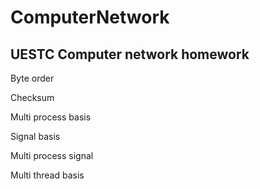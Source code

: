 # ComputerNetwork
## UESTC Computer network homework  

Byte order  

Checksum  

Multi process basis  

Signal basis  

Multi process signal  

Multi thread basis

